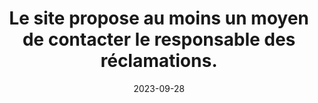 ---
N: '107'
Rubrique: Identification et contact
title: Le site propose au moins un moyen de contacter le responsable des réclamations. 
detail: Le site propose au moins un moyen de contacter le responsable des réclamations. 
abstract: 
categories: [" Identification et contact"]
agrege: O4107-E019
opquast: '4 107'
indiceebook: '19'
description: "Règle n° 019"
before: "018"
weight: "019"
after: "020"
actif: '1'
layout: rules
date: 2023-09-28
tags: ["", ""]
objectif: ["", ""]
Meo: [""]
Controle: [""
]
epubcheck: 
ace: 
Source: ["Opquast"]
Referentiel: [""]
Steps: ["", ""]
---
